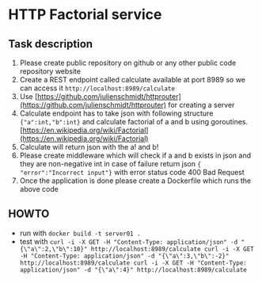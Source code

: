 #  HTTP Factorial service

## Task description

1. Please create public repository on github or any other public code repository website
2. Create a REST endpoint called calculate available at port 8989 so we can access it `http://localhost:8989/calculate`
3. Use [https://github.com/julienschmidt/httprouter](https://github.com/julienschmidt/httprouter) for creating a server 
4. Calculate endpoint has to take json with following structure `{"a":int,"b":int}` and calculate factorial of a and b using goroutines. [https://en.wikipedia.org/wiki/Factorial](https://en.wikipedia.org/wiki/Factorial)
5. Calculate will return json with the a! and b!
6. Please create middleware which will check if a and b exists in json and they are non-negative int in case of failure return json `{ "error":"Incorrect input"}` with error status code 400 Bad Request
7. Once the application is done please create a Dockerfile which runs the above code

## HOWTO

- run with `docker build -t server01 .`
- test with `curl -i -X GET -H "Content-Type: application/json" -d "{\"a\":2,\"b\":10}" http://localhost:8989/calculate
curl -i -X GET -H "Content-Type: application/json" -d "{\"a\":3,\"b\":-2}" http://localhost:8989/calculate
curl -i -X GET -H "Content-Type: application/json" -d "{\"a\":4}" http://localhost:8989/calculate
` 


